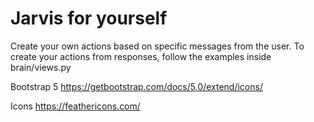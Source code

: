 # Jarvis for yourself

Create your own actions based on specific messages from the user.
To create your actions from responses, follow the examples inside brain/views.py

Bootstrap 5
https://getbootstrap.com/docs/5.0/extend/icons/

Icons
https://feathericons.com/
